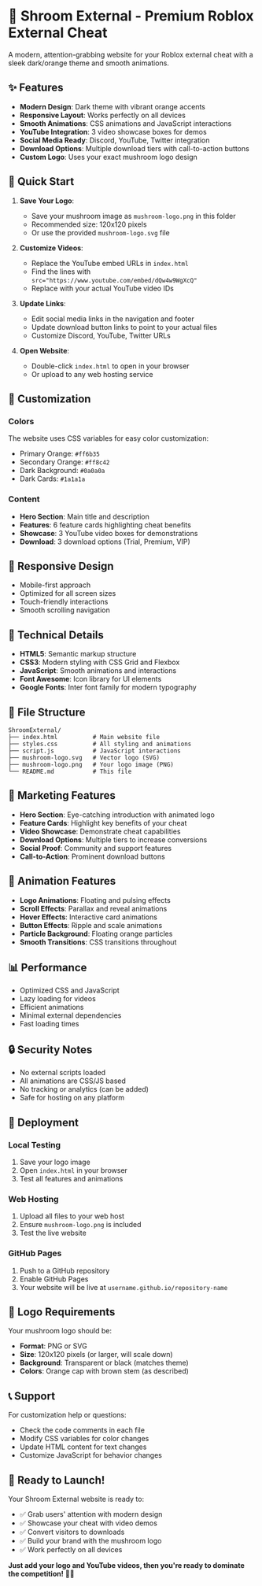 # 🍄 Shroom External - Premium Roblox External Cheat

A modern, attention-grabbing website for your Roblox external cheat with a sleek dark/orange theme and smooth animations.

## ✨ Features

- **Modern Design**: Dark theme with vibrant orange accents
- **Responsive Layout**: Works perfectly on all devices
- **Smooth Animations**: CSS animations and JavaScript interactions
- **YouTube Integration**: 3 video showcase boxes for demos
- **Social Media Ready**: Discord, YouTube, Twitter integration
- **Download Options**: Multiple download tiers with call-to-action buttons
- **Custom Logo**: Uses your exact mushroom logo design

## 🚀 Quick Start

1. **Save Your Logo**: 
   - Save your mushroom image as `mushroom-logo.png` in this folder
   - Recommended size: 120x120 pixels
   - Or use the provided `mushroom-logo.svg` file

2. **Customize Videos**:
   - Replace the YouTube embed URLs in `index.html`
   - Find the lines with `src="https://www.youtube.com/embed/dQw4w9WgXcQ"`
   - Replace with your actual YouTube video IDs

3. **Update Links**:
   - Edit social media links in the navigation and footer
   - Update download button links to point to your actual files
   - Customize Discord, YouTube, Twitter URLs

4. **Open Website**:
   - Double-click `index.html` to open in your browser
   - Or upload to any web hosting service

## 🎨 Customization

### Colors
The website uses CSS variables for easy color customization:
- Primary Orange: `#ff6b35`
- Secondary Orange: `#ff8c42`
- Dark Background: `#0a0a0a`
- Dark Cards: `#1a1a1a`

### Content
- **Hero Section**: Main title and description
- **Features**: 6 feature cards highlighting cheat benefits
- **Showcase**: 3 YouTube video boxes for demonstrations
- **Download**: 3 download options (Trial, Premium, VIP)

## 📱 Responsive Design

- Mobile-first approach
- Optimized for all screen sizes
- Touch-friendly interactions
- Smooth scrolling navigation

## 🔧 Technical Details

- **HTML5**: Semantic markup structure
- **CSS3**: Modern styling with CSS Grid and Flexbox
- **JavaScript**: Smooth animations and interactions
- **Font Awesome**: Icon library for UI elements
- **Google Fonts**: Inter font family for modern typography

## 📁 File Structure

```
ShroomExternal/
├── index.html          # Main website file
├── styles.css          # All styling and animations
├── script.js           # JavaScript interactions
├── mushroom-logo.svg   # Vector logo (SVG)
├── mushroom-logo.png   # Your logo image (PNG)
└── README.md           # This file
```

## 🎯 Marketing Features

- **Hero Section**: Eye-catching introduction with animated logo
- **Feature Cards**: Highlight key benefits of your cheat
- **Video Showcase**: Demonstrate cheat capabilities
- **Download Options**: Multiple tiers to increase conversions
- **Social Proof**: Community and support features
- **Call-to-Action**: Prominent download buttons

## 🌟 Animation Features

- **Logo Animations**: Floating and pulsing effects
- **Scroll Effects**: Parallax and reveal animations
- **Hover Effects**: Interactive card animations
- **Button Effects**: Ripple and scale animations
- **Particle Background**: Floating orange particles
- **Smooth Transitions**: CSS transitions throughout

## 📊 Performance

- Optimized CSS and JavaScript
- Lazy loading for videos
- Efficient animations
- Minimal external dependencies
- Fast loading times

## 🔒 Security Notes

- No external scripts loaded
- All animations are CSS/JS based
- No tracking or analytics (can be added)
- Safe for hosting on any platform

## 🚀 Deployment

### Local Testing
1. Save your logo image
2. Open `index.html` in your browser
3. Test all features and animations

### Web Hosting
1. Upload all files to your web host
2. Ensure `mushroom-logo.png` is included
3. Test the live website

### GitHub Pages
1. Push to a GitHub repository
2. Enable GitHub Pages
3. Your website will be live at `username.github.io/repository-name`

## 🎨 Logo Requirements

Your mushroom logo should be:
- **Format**: PNG or SVG
- **Size**: 120x120 pixels (or larger, will scale down)
- **Background**: Transparent or black (matches theme)
- **Colors**: Orange cap with brown stem (as described)

## 📞 Support

For customization help or questions:
- Check the code comments in each file
- Modify CSS variables for color changes
- Update HTML content for text changes
- Customize JavaScript for behavior changes

## 🎉 Ready to Launch!

Your Shroom External website is ready to:
- ✅ Grab users' attention with modern design
- ✅ Showcase your cheat with video demos
- ✅ Convert visitors to downloads
- ✅ Build your brand with the mushroom logo
- ✅ Work perfectly on all devices

**Just add your logo and YouTube videos, then you're ready to dominate the competition!** 🍄🚀

